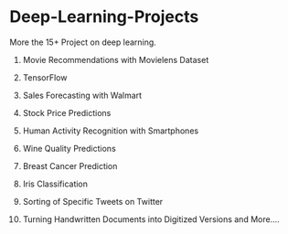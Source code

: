 # Deep-Learning-Projects

More the 15+ Project on deep learning.

1. Movie Recommendations with Movielens Dataset

2. TensorFlow

3. Sales Forecasting with Walmart

4. Stock Price Predictions

5. Human Activity Recognition with Smartphones

6. Wine Quality Predictions

8. Breast Cancer Prediction

9. Iris Classification

10. Sorting of Specific Tweets on Twitter

11. Turning Handwritten Documents into Digitized Versions
and More....
